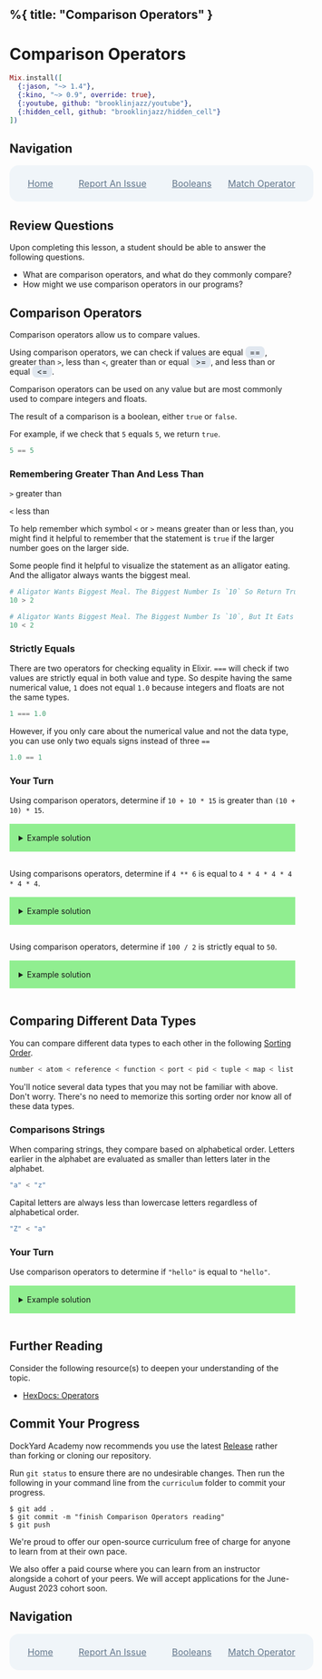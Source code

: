 %{
  title: "Comparison Operators"
}
---
# Comparison Operators

```elixir
Mix.install([
  {:jason, "~> 1.4"},
  {:kino, "~> 0.9", override: true},
  {:youtube, github: "brooklinjazz/youtube"},
  {:hidden_cell, github: "brooklinjazz/hidden_cell"}
])
```

## Navigation

<div style="display: flex; align-items: center; width: 100%; justify-content: space-between; font-size: 1rem; color: #61758a; background-color: #f0f5f9; height: 4rem; padding: 0 1rem; border-radius: 1rem;">
<div style="display: flex;">
<i class="ri-home-fill"></i>
<a style="display: flex; color: #61758a; margin-left: 1rem;" href="../start.livemd">Home</a>
</div>
<div style="display: flex;">
<i class="ri-bug-fill"></i>
<a style="display: flex; color: #61758a; margin-left: 1rem;" href="https://github.com/DockYard-Academy/curriculum/issues/new?assignees=&labels=&template=issue.md&title=Comparison Operators">Report An Issue</a>
</div>
<div style="display: flex;">
<i class="ri-arrow-left-fill"></i>
<a style="display: flex; color: #61758a; margin-left: 1rem;" href="../reading/booleans.livemd">Booleans</a>
</div>
<div style="display: flex;">
<a style="display: flex; color: #61758a; margin-right: 1rem;" href="../reading/match_operator.livemd">Match Operator</a>
<i class="ri-arrow-right-fill"></i>
</div>
</div>

## Review Questions

Upon completing this lesson, a student should be able to answer the following questions.

* What are comparison operators, and what do they commonly compare?
* How might we use comparison operators in our programs?

## Comparison Operators

Comparison operators allow us to compare values.

Using comparison operators, we can check if values are equal <span style="background-color: rgb(225 232 240); padding: 0.1rem 0.5rem; border-radius: 0.5rem;">==</span>, greater than `>`, less than `<`,
greater than or equal <span style="background-color: rgb(225 232 240); padding: 0.1rem 0.5rem; border-radius: 0.5rem;">>=</span>, and less than or equal <span style="background-color: rgb(225 232 240); padding: 0.1rem 0.5rem; border-radius: 0.5rem;"><=</span>.

Comparison operators can be used on any value but are most commonly used to compare
integers and floats.

The result of a comparison is a boolean, either `true` or `false`.

For example, if we check that `5` equals `5`, we return `true`.

```elixir
5 == 5
```

### Remembering Greater Than And Less Than

`>` greater than

`<` less than

To help remember which symbol `<` or `>` means greater than or less than, you might find it helpful
to remember that the statement is `true` if the larger number goes on the larger side.

Some people find it helpful to visualize the statement as an alligator eating. And the alligator always wants
the biggest meal.

```elixir
# Aligator Wants Biggest Meal. The Biggest Number Is `10` So Return True.
10 > 2
```

```elixir
# Aligator Wants Biggest Meal. The Biggest Number Is `10`, But It Eats `2` So Return False.
10 < 2
```

### Strictly Equals

<!-- livebook:{"break_markdown":true} -->

There are two operators for checking equality in Elixir. `===` will check if two values
are strictly equal in both value and type. So despite having  the same numerical value,
`1` does not equal `1.0` because integers and floats are not the same types.

```elixir
1 === 1.0
```

However, if you only care about the numerical value and not the data type, you can use only
two equals signs instead of three `==`

```elixir
1.0 == 1
```

### Your Turn

Using comparison operators, determine if `10 + 10 * 15` is greater than `(10 + 10) * 15`.

<details style="background-color: lightgreen; padding: 1rem; margin: 1rem 0;">
<summary>Example solution</summary>

```elixir
10 + 10 * 15 > (10 + 10) * 15
```

</details>

```elixir

```

Using comparisons operators, determine if `4 ** 6` is equal to `4 * 4 * 4 * 4 * 4 * 4`.

<details style="background-color: lightgreen; padding: 1rem; margin: 1rem 0;">
<summary>Example solution</summary>

```elixir
4 ** 6 == 4 * 4 * 4 * 4 * 4 * 4
```

</details>

```elixir

```

Using comparison operators, determine if `100 / 2` is strictly equal to `50`.

<details style="background-color: lightgreen; padding: 1rem; margin: 1rem 0;">
<summary>Example solution</summary>

```elixir
100 / 2 === 50
```

</details>

```elixir

```

## Comparing Different Data Types

You can compare different data types to each other in the following [Sorting Order](https://hexdocs.pm/elixir/master/operators.html#term-ordering).

<!-- livebook:{"force_markdown":true} -->

```elixir
number < atom < reference < function < port < pid < tuple < map < list < bitstring
```

You'll notice several data types that you may not be familiar with above. Don't worry. There's no need to memorize this sorting order nor know all of these data types.

<!-- livebook:{"break_markdown":true} -->

### Comparisons Strings

When comparing strings, they compare based on alphabetical order. Letters earlier
in the alphabet are evaluated as smaller than letters later in the alphabet.

```elixir
"a" < "z"
```

Capital letters are always less than lowercase letters regardless of alphabetical order.

<!-- livebook:{"force_markdown":true} -->

```elixir
"Z" < "a"
```

<!-- livebook:{"break_markdown":true} -->

### Your Turn

Use comparison operators to determine if `"hello"` is equal to `"hello"`.

<details style="background-color: lightgreen; padding: 1rem; margin: 1rem 0;">
<summary>Example solution</summary>

```elixir
"hello" == "hello"
```

</details>

```elixir

```

## Further Reading

Consider the following resource(s) to deepen your understanding of the topic.

* [HexDocs: Operators](https://hexdocs.pm/elixir/operators.html)

## Commit Your Progress

DockYard Academy now recommends you use the latest [Release](https://github.com/DockYard-Academy/curriculum/releases) rather than forking or cloning our repository.

Run `git status` to ensure there are no undesirable changes.
Then run the following in your command line from the `curriculum` folder to commit your progress.

```
$ git add .
$ git commit -m "finish Comparison Operators reading"
$ git push
```

We're proud to offer our open-source curriculum free of charge for anyone to learn from at their own pace.

We also offer a paid course where you can learn from an instructor alongside a cohort of your peers.
We will accept applications for the June-August 2023 cohort soon.

## Navigation

<div style="display: flex; align-items: center; width: 100%; justify-content: space-between; font-size: 1rem; color: #61758a; background-color: #f0f5f9; height: 4rem; padding: 0 1rem; border-radius: 1rem;">
<div style="display: flex;">
<i class="ri-home-fill"></i>
<a style="display: flex; color: #61758a; margin-left: 1rem;" href="../start.livemd">Home</a>
</div>
<div style="display: flex;">
<i class="ri-bug-fill"></i>
<a style="display: flex; color: #61758a; margin-left: 1rem;" href="https://github.com/DockYard-Academy/curriculum/issues/new?assignees=&labels=&template=issue.md&title=Comparison Operators">Report An Issue</a>
</div>
<div style="display: flex;">
<i class="ri-arrow-left-fill"></i>
<a style="display: flex; color: #61758a; margin-left: 1rem;" href="../reading/booleans.livemd">Booleans</a>
</div>
<div style="display: flex;">
<a style="display: flex; color: #61758a; margin-right: 1rem;" href="../reading/match_operator.livemd">Match Operator</a>
<i class="ri-arrow-right-fill"></i>
</div>
</div>

